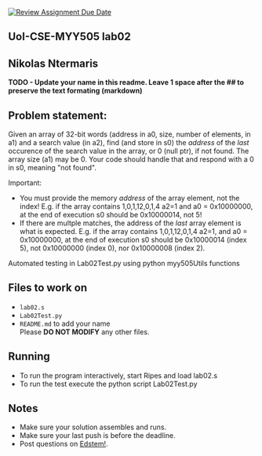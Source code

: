 [![Review Assignment Due Date](https://classroom.github.com/assets/deadline-readme-button-22041afd0340ce965d47ae6ef1cefeee28c7c493a6346c4f15d667ab976d596c.svg)](https://classroom.github.com/a/vImBDswZ)

## UoI-CSE-MYY505 lab02

## Nikolas Ntermaris

**TODO - Update your name in this readme. Leave 1 space after the ## to preserve the text formating (markdown)**

## Problem statement:

Given an array of 32-bit words (address in a0, size, number of elements, in a1) and a search value (in a2), find (and store in s0) the _address_ of the _last_ occurence of the search value in the array, or 0 (null ptr), if not found. The array size (a1) may be 0. Your code should handle that and respond with a 0 in s0, meaning "not found".

Important:

- You must provide the memory _address_ of the array element, not the index!
  E.g. if the array contains 1,0,1,12,0,1,4 a2=1 and a0 = 0x10000000, at the end of execution s0 should be 0x10000014, not 5!
- If there are multple matches, the address of the _last_ array element is what is expected.
  E.g. if the array contains 1,0,1,12,0,1,4 a2=1, and a0 = 0x10000000, at the end of execution s0 should be 0x10000014 (index 5), not 0x10000000 (index 0), nor 0x10000008 (index 2).

Automated testing in Lab02Test.py using python myy505Utils functions

## Files to work on

- `lab02.s`
- `Lab02Test.py`
- `README.md` to add your name<br/>
  Please **DO NOT MODIFY** any other files.

## Running

- To run the program interactively, start Ripes and load lab02.s
- To run the test execute the python script Lab02Test.py

## Notes

- Make sure your solution assembles and runs.
- Make sure your last push is before the deadline.
- Post questions on [Edstem!](https://edstem.org/us/courses/67636/discussion/).
